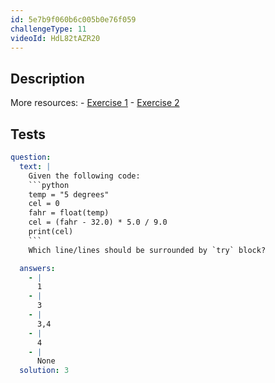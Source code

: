 ```yaml
---
id: 5e7b9f060b6c005b0e76f059
challengeType: 11
videoId: HdL82tAZR20
---
```


## Description

<section id='description'>
More resources:
- <a href="https://www.youtube.com/watch?v=crLerB4ZxMI" target='_blank'>Exercise 1</a>
- <a href="https://www.youtube.com/watch?v=KJN3-7HH6yk" target='_blank'>Exercise 2</a>
</section>

## Tests

<section id='tests'>

````yml
question:
  text: |
    Given the following code:
    ```python
    temp = "5 degrees"
    cel = 0
    fahr = float(temp)
    cel = (fahr - 32.0) * 5.0 / 9.0
    print(cel)
    ```
    Which line/lines should be surrounded by `try` block?

  answers:
    - |
      1
    - |
      3
    - |
      3,4
    - |
      4
    - |
      None
  solution: 3
````

</section>
